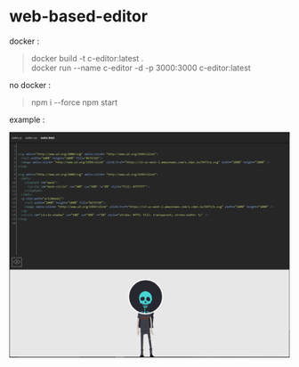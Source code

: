 # web-based-editor

docker :

> docker build -t c-editor:latest . \
> docker run --name c-editor -d -p 3000:3000 c-editor:latest

no docker :

> npm i --force
> npm start

example :

![example](example.PNG "example")
